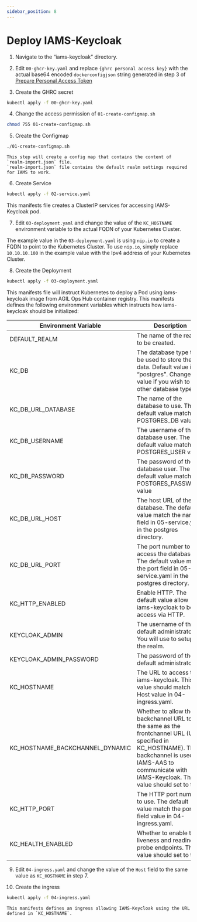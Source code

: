 ```yaml
---
sidebar_position: 8
---
```


# Deploy IAMS-Keycloak

1.	Navigate to the “iams-keycloak” directory.

2.	 Edit `00-ghcr-key.yaml` and replace `{ghrc personal access key}` with the actual base64 encoded `dockerconfigjson` string generated in step 3 of [Prepare Personal Access Token](./6_prepare_personal_access_token.md)

3.	Create the GHRC secret
```bash
kubectl apply -f 00-ghcr-key.yaml
```

4.	Change the access permission of `01-create-configmap.sh`
```bash
chmod 755 01-create-configmap.sh
```

5.	Create the Configmap
```bash
./01-create-configmap.sh
```

    This step will create a config map that contains the content of `realm-import.json` file.
    `realm-import.json` file contains the default realm settings required for IAMS to work.

6.	Create Service
```bash
kubectl apply -f 02-service.yaml
```
This manifests file creates a ClusterIP services for accessing IAMS-Keycloak pod.

7.	Edit `03-deployment.yaml` and change the value of the `KC_HOSTNAME` environment variable to the actual FQDN of your Kubernetes Cluster.

The example value in the `03-deployment.yaml` is using `nip.io` to create a FQDN to point to the Kubernetes Cluster.
To use `nip.io`, simply replace `10.10.10.100` in the example value with the Ipv4 address of your Kubernetes Cluster.

8.	Create the Deployment
```bash
kubectl apply -f 03-deployment.yaml
```
This manifests file will instruct Kubernetes to deploy a Pod using iams-keycloak image from AGIL Ops Hub container registry.
This manifests defines the following environment variables which instructs how iams-keycloak should be initialized:

| Environment Variable | Description |
| --- | --- |
|DEFAULT_REALM |	The name of the realm to be created.|
|KC_DB |	The database type to be used to store the data. Default value is “postgres”. Change this value if you wish to use other database type.|
|KC_DB_URL_DATABASE	|The name of the database to use. The default value match the POSTGRES_DB value.|
|KC_DB_USERNAME	|The username of the database user. The default value match the POSTGRES_USER value.|
|KC_DB_PASSWORD	|The password of the database user. The default value match the POSTGRES_PASSWORD value |
|KC_DB_URL_HOST	| The host URL of the database. The default value match the name field in 05-service.yaml in the postgres directory. |
|KC_DB_URL_PORT	| The port number to access the database. The default value match the port field in  05-service.yaml in the postgres directory. |
| KC_HTTP_ENABLED |	Enable HTTP. The default value allow iams-keycloak to be access via HTTP. |
| KEYCLOAK_ADMIN | The username of the default administrator. You will use to setup the realm. |
| KEYCLOAK_ADMIN_PASSWORD |	The password of the default administrator. |
|KC_HOSTNAME	| The URL to access the iams-keycloak. This value should match the Host value in 04-ingress.yaml. |
|KC_HOSTNAME_BACKCHANNEL_DYNAMIC |	Whether to allow the backchannel URL to be the same as the frontchannel URL (URL specified in KC_HOSTNAME).  The backchannel is used by IAMS-AAS to communicate with IAMS-Keycloak. This value should set to true. |
|KC_HTTP_PORT	| The HTTP port number to use. The default value match the port field value in 04-ingress.yaml. |
| KC_HEALTH_ENABLED	| Whether to enable the liveness and readiness probe endpoints. This value should set to true. |


9.	Edit `04-ingress.yaml` and change the value of the `Host` field to the same value as `KC_HOSTNAME` in step 7.

10.	Create the ingress
```bash
kubectl apply -f 04-ingress.yaml
```
    This manifests defines an ingress allowing IAMS-Keycloak using the URL defined in `KC_HOSTNAME`.
